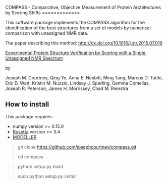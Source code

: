 COMPASS - Comparative, Objective Measurement of Protein Architectures by Scoring Shifts =============

This software package implements the COMPASS algorithm for the identification of the best structures from a set of models by numerical comparison with unassigned NMR data.

The paper describing this method:
http://dx.doi.org/10.1016/j.str.2015.07.019

[Experimental Protein Structure Verification by Scoring with a Single, Unassigned NMR Spectrum](http://dx.doi.org/10.1016/j.str.2015.07.019)

by

Joseph M. Courtney, Qing Ye, Anna E. Nesbitt, Ming Tang, Marcus D. Tuttle, Eric D. Watt, Kristin M. Nuzzio, Lindsay J. Sperling, Gemma Comellas, Joseph R. Peterson, James H. Morrissey, Chad M. Rienstra

## How to install

This package requires:
* numpy version >= 0.15.0
* [Rosetta](https://www.rosettacommons.org/software) version >= 3.4
* [MODELLER](https://salilab.org/modeller/)

>git clone https://github.com/josephcourtney/compass.git

>cd compass

>python setup.py build

>sudo python setup.py install
